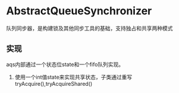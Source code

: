 # AbstractQueueSynchronizer
队列同步器，是构建锁及其他同步工具的基础，支持独占和共享两种模式

## 实现
aqs内部通过一个状态位state和一个fifo队列实现。

1. 使用一个int值state来实现共享状态，子类通过重写tryAcquire(),tryAcquireShared()